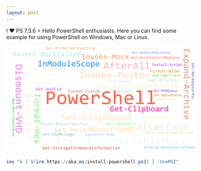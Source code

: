 ```yaml
---
layout: post
---
```


I ♥ PS 7.3.6 > Hello PowerShell enthusiasts. Here you can find some example for using PowerShell on Windows, Mac or Linux.

![My helpful screenshot](/assets/words.png)

````powershell
iex "& { $(irm https://aka.ms/install-powershell.ps1) } -UseMSI"
````
